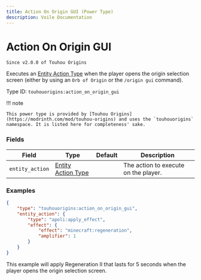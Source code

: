 ```yaml
---
title: Action On Origin GUI (Power Type)
description: Voile Documentation
---
```


# Action On Origin GUI

`Since v2.0.0 of Touhou Origins`

Executes an [Entity Action Type](https://origins.readthedocs.io/en/latest/types/entity_action_types/) when the player opens the origin selection screen (either by using an `Orb of Origin` or the `/origin gui` command).

Type ID: `touhouorigins:action_on_origin_gui`

!!! note
    
    This power type is provided by [Touhou Origins](https://modrinth.com/mod/touhou-origins) and uses the `touhouorigins` namespace. It is listed here for completeness' sake.

### Fields

Field | Type | Default | Description
------|------|---------|------------
`entity_action` | [Entity Action Type](https://origins.readthedocs.io/en/latest/types/entity_action_types/) | | The action to execute on the player.

### Examples

```json
{
    "type": "touhouorigins:action_on_origin_gui",
    "entity_action": {
        "type": "apoli:apply_effect",
        "effect": {
            "effect": "minecraft:regeneration",
            "amplifier": 1
        }
    }
}
```

This example will apply Regeneration II that lasts for 5 seconds when the player opens the origin selection screen.
